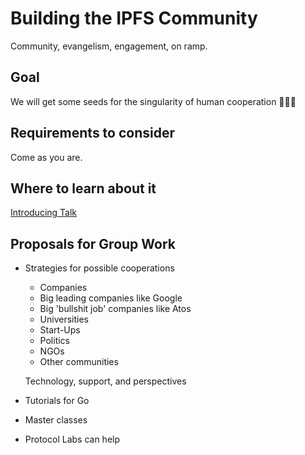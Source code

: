 # Building the IPFS Community

Community, evangelism, engagement, on ramp.

## Goal

We will get some seeds for the singularity of human cooperation 🌱🌱🌱

## Requirements to consider

Come as you are.

## Where to learn about it

[Introducing Talk](https://gitpitch.com/stefanhans/building-the-ipfs-community#/)

## Proposals for Group Work

- Strategies for possible cooperations
    - Companies
    - Big leading companies like Google
    - Big 'bullshit job' companies like Atos
    - Universities
    - Start-Ups
    - Politics
    - NGOs
    - Other communities
    
    Technology, support, and perspectives
- Tutorials for Go
- Master classes
- Protocol Labs can help
